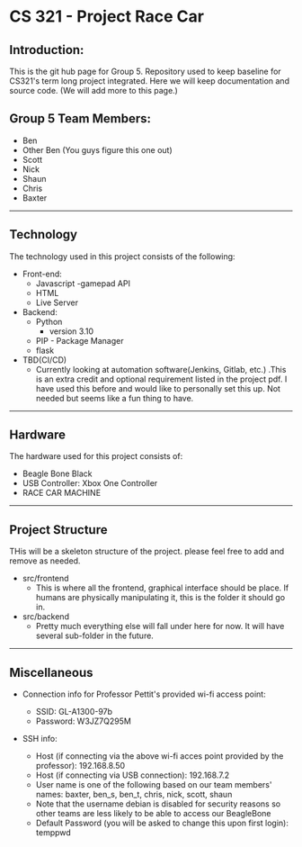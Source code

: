 # CS 321 - Project Race Car 

## Introduction:

This is the git hub page for Group 5. Repository used to keep baseline for CS321's term long project integrated. Here we will keep documentation and source code. (We will add more to this page.)



## Group 5 Team Members:

* Ben
* Other Ben (You guys figure this one out)
* Scott
* Nick
* Shaun
* Chris
* Baxter 

---
## Technology

The technology used in this project consists of the following:

* Front-end:
  * Javascript 
    -gamepad API    
  * HTML
  * Live Server
* Backend:
  * Python
    * version 3.10
  * PIP - Package Manager
  * flask
* TBD(CI/CD)
  * Currently looking at automation software(Jenkins, Gitlab, etc.) .This is an extra credit and optional requirement listed in the project pdf. I have used this before and would like to personally set this up. Not needed but seems like a fun thing to have.
  
---

## Hardware

The hardware used for this project consists of:
* Beagle Bone Black
* USB Controller: Xbox One Controller
* RACE CAR MACHINE

---
## Project Structure

THis will be a skeleton structure of the project. please feel free to add and remove as needed. 

* src/frontend
  *  This is where all the frontend, graphical interface should be place. If humans are physically manipulating it, this is the folder it should go in.
* src/backend
  *  Pretty much everything else will fall under here for now. It will have several sub-folder in the future.

---

## Miscellaneous

* Connection info for Professor Pettit's provided wi-fi access point:
  * SSID: GL-A1300-97b
  * Password: W3JZ7Q295M

* SSH info:
  * Host (if connecting via the above wi-fi acces point provided by the professor): 192.168.8.50
  * Host (if connecting via USB connection): 192.168.7.2
  * User name is one of the following based on our team members' names: baxter, ben_s, ben_t, chris, nick, scott, shaun
  * Note that the username debian is disabled for security reasons so other teams are less likely to be able to access our BeagleBone
  * Default Password (you will be asked to change this upon first login): temppwd

